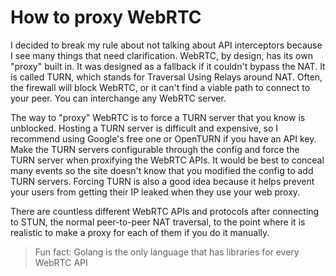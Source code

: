 # How to proxy WebRTC

I decided to break my rule about not talking about API interceptors because I see many things that need clarification. WebRTC, by design, has its own "proxy" built in. It was designed as a fallback if it couldn't bypass the NAT. It is called TURN, which stands for Traversal Using Relays around NAT. Often, the firewall will block WebRTC, or it can't find a viable path to connect to your peer. You can interchange any WebRTC server.

The way to "proxy" WebRTC is to force a TURN server that you know is unblocked. Hosting a TURN server is difficult and expensive, so I recommend using Google's free one or OpenTURN if you have an API key. Make the TURN servers configurable through the config and force the TURN server when proxifying the WebRTC APIs. It would be best to conceal many events so the site doesn't know that you modified the config to add TURN servers. Forcing TURN is also a good idea because it helps prevent your users from getting their IP leaked when they use your web proxy.

There are countless different WebRTC APIs and protocols after connecting to STUN, the normal peer-to-peer NAT traversal, to the point where it is realistic to make a proxy for each of them if you do it manually.

> Fun fact: Golang is the only language that has libraries for every WebRTC API

